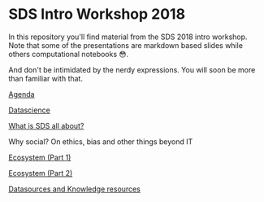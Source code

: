 # SDS Intro Workshop 2018

In this repository you'll find material from the SDS 2018 intro workshop. Note that some of the presentations are markdown based slides while others computational notebooks 😳.

And don't be intimidated by the nerdy expressions. You will soon be more than familiar with that.

[Agenda](https://rawgit.com/SDS-AAU/Intro-2018/master/slides/agenda.html)

[Datascience](https://rawgit.com/SDS-AAU/Intro-2018/master/slides/datascience.html)

[What is SDS all about?](https://rawgit.com/SDS-AAU/Intro-2018/master/slides/sds_structure.html)

Why social? On ethics, bias and other things beyond IT

[Ecosystem (Part 1)](https://rawgit.com/SDS-AAU/Intro-2018/master/slides/ecosystem1.html)

[Ecosystem (Part 2)](https://rawgit.com/SDS-AAU/Intro-2018/master/slides/ecosystem2.html)

[Datasources and Knowledge resources](https://rawgit.com/SDS-AAU/Intro-2018/master/slides/resources.html)



